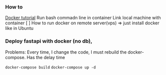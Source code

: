 ### How to

[Docker tutorial](https://www.youtube.com/watch?v=y0GGQ2F2tvs)
Run bash commadn line in container
Link local machine with container
[ ] How to run docker on remote server(vps) => just install docker like in Ubuntu

### Deploy fastapi with docker (no db),  

Problems: Every time, I change the code, I must rebuild the docker-compose. Has the delay time

`docker-compose build`
`docker-compose up -d`


